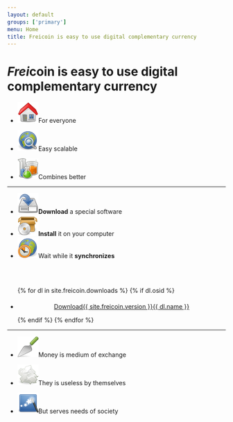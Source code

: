 ```yaml
---
layout: default
groups: ['primary']
menu: Home
title: Freicoin is easy to use digital complementary currency
---
```


<h1 class="main"><i>Frei</i><b>coin</b> is easy to use digital complementary currency</h1>

<div class="row">
  <div class="span4">
    <ul class="big_icons">
      <li><img src="/static/images/main/everyone.png" />For everyone</li>
    </ul>
  </div>
  <div class="span4">
    <ul class="big_icons">
      <li><img src="/static/images/main/scalable.png" />Easy scalable</li>
    </ul>
  </div>
  <div class="span4">
    <ul class="big_icons">
      <li><img src="/static/images/main/combines.png" />Combines better</li>
    </ul>
  </div>
</div>

<hr/>

<div class="row">
  <div class="span8">
    <ul class="big_icons">
      <li><img src="/static/images/main/download.png" /><b>Download</b> a special software</li>
      <li><img src="/static/images/main/install.png" /><b>Install</b> it on your computer</li>
      <li><img src="/static/images/main/synchronize.png" />Wait while it <b>synchronizes</b></li>
    </ul>
  </div>
  <div class="span4" style="padding-top:35px;">
    <ul id="download-list" class="nostyle">
{% for dl in site.freicoin.downloads %}
  {% if dl.osid %}
      <li id="{{ dl.osid }}" style="display:{% if dl.osid == 'Unknown' %}block{% else %}none{% endif %};">
<p style="margin-top:20px;text-align:center;"><a class="btn btn-success btn-large" href="{{ dl.link }}"><span class="download-content" style=""><span class="download-title">Download</span><span class="download-version">{{ site.freicoin.version }}</span><span class="download-name">{{ dl.name }}</span></span></a></p>
      </li>
  {% endif %}
{% endfor %}
    </ul>
  </div>
</div>

<script type="text/javascript" src="/static/js/custom.js">
</script>
<script type="text/javascript">
show_download();
</script>

<hr/>

<div class="row">
  <div class="span4">
    <ul class="big_icons">
      <li><img src="/static/images/main/medium.png" />Money is medium of exchange</li>
    </ul>
  </div>
  <div class="span4">
    <ul class="big_icons">
      <li><img src="/static/images/main/useless.png" />They is useless by themselves</li>
    </ul>
  </div>
  <div class="span4">
    <ul class="big_icons">
      <li><img src="/static/images/main/serves.png" />But serves needs of society</li>
    </ul>
  </div>
</div>
